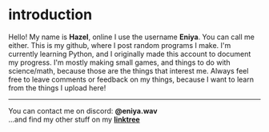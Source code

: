 # introduction

Hello!
My name is **Hazel**, online I use the username **Eniya**. You can call me either. This is my github, where I post random programs I make.
I'm currently learning Python, and I originally made this account to document my progress. I'm mostly making small games, and things to do with science/math, because those are the things that interest me.
Always feel free to leave comments or feedback on my things, because I want to learn from the things I upload here!

***

You can contact me on discord: **@eniya.wav**  
...and find my other stuff on my **[linktree](linktr.ee/en1ya)**
